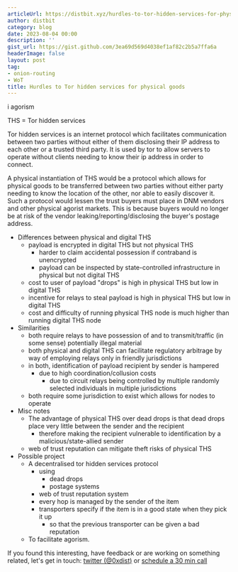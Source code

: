 ```yaml
---
articleUrl: https://distbit.xyz/hurdles-to-tor-hidden-services-for-physical-goods
author: distbit
category: blog
date: 2023-08-04 00:00
description: ''
gist_url: https://gist.github.com/3ea69d569d4038ef1af82c2b5a7ffa6a
headerImage: false
layout: post
tag:
- onion-routing
- WoT
title: Hurdles to Tor hidden services for physical goods
---
```


  i agorism  


THS = Tor hidden services  

Tor hidden services is an internet protocol which facilitates communication between two parties without either of them disclosing their IP address to each other or a trusted third party. It is used by tor to allow servers to operate without clients needing to know their ip address in order to connect.  

A physical instantiation of THS would be a protocol which allows for physical goods to be transferred between two parties without either party needing to know the location of the other, nor able to easily discover it. Such a protocol would lessen the trust buyers must place in DNM vendors and other physical agorist markets. This is because buyers would no longer be at risk of the vendor leaking/reporting/disclosing the buyer's postage address.  

- Differences between physical and digital THS  
	- payload is encrypted in digital THS but not physical THS  
		- harder to claim accidental possession if contraband is unencrypted  
		- payload can be inspected by state-controlled infrastructure in physical but not digital THS  
	- cost to user of payload "drops" is high in physical THS but low in digital THS  
	- incentive for relays to steal payload is high in physical THS but low in digital THS  
	- cost and difficulty of running physical THS node is much higher than running digital THS node  
- Similarities  
	- both require relays to have possession of and to transmit/traffic (in some sense) potentially illegal material  
	- both physical and digital THS can facilitate regulatory arbitrage by way of employing relays only in friendly jurisdictions  
	- in both, identification of payload recipient by sender is hampered  
		- due to high coordination/collusion costs  
			- due to circuit relays being controlled by multiple randomly selected individuals in multiple jurisdictions  
	- both require some jurisdiction to exist which allows for nodes to operate   
- Misc notes  
	- The advantage of physical THS over dead drops is that dead drops place very little between the sender and the recipient  
		- therefore making the recipient vulnerable to identification by a malicious/state-allied sender  
	- web of trust reputation can mitigate theft risks of physical THS  
- Possible project  
	- A decentralised tor hidden services protocol  
		- using  
			- dead drops  
			- postage systems  
		- web of trust reputation system  
		- every hop is managed by the sender of the item  
		- transporters specify if the item is in a good state when they pick it up  
			- so that the previous transporter can be given a bad reputation  
	- To facilitate agorism.  

If you found this interesting, have feedback or are working on something related, let's get in touch: [twitter (@0xdist)](https://twitter.com/0xdist) or [schedule a 30 min call](https://cal.com/distbit/30min)